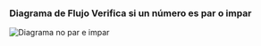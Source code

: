 ### Diagrama de Flujo  Verifica si un número es par o impar
![Diagrama no  par e impar](https://github.com/AmbacC03/sem1algoritmos.md/assets/133819422/e0d644ba-8c38-4c90-adc8-f092dd5cc6aa)
